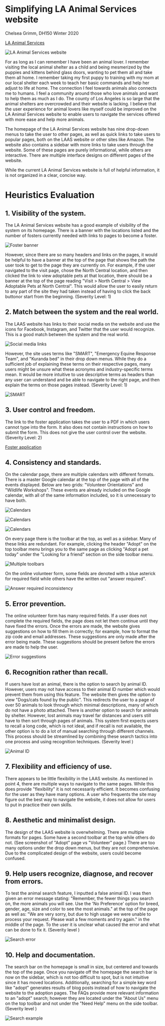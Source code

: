 # Simplifying LA Animal Services website
Chelsea Grimm, DH150 Winter 2020

[LA Animal Services](http://www.laanimalservices.com)

![LA Animal Services website](1.png)

For as long as I can remember I have been an animal lover. I remember visiting the local animal shelter as a child and being mesmerized by the puppies and kittens behind glass doors, wanting to pet them all and take them all home. I remember taking my first puppy to training with my mom at our local shelter each week to teach her basic commands and help her adjust to life at home. The connection I feel towards animals also connects me to humans. I feel a community around those who love animals and want to help them as much as I do. The county of Los Angeles is so large that the animal shelters are overcrowded and their website is lacking. I believe that the user experience for animal lovers like myself could be improved on the LA Animal Services website to enable users to navigate the services offered with more ease and help more animals. 

The homepage of the LA Animal Services website has nine drop-down menus to take the user to other pages, as well as quick links to take users to popular pages, both on the LAAS website or other sites like Amazon. The website also contains a sidebar with more links to take users through the website. Some of these pages are purely informational, while others are interactive. There are multiple interface designs on different pages of the website. 

While the current LA Animal Services website is full of helpful information, it is not organized in a clear, concise way. 

# Heuristics Evaluation

## 1. Visibility of the system.

The LA Animal Services website has a good example of visibility of the system on its homepage. There is a banner with the locations listed and the number of fosters currently needed with links to pages to become a foster. 

![Foster banner](1.good.png)

However, since there are so many headers and links on the pages, it would be helpful to have a banner at the top of the page that shows the path the user took to get to the page they are currently on. For example, if the user navigated to the visit page, chose the North Central location, and then clicked the link to view adoptable pets at that location, there should be a banner at the top of the page reading "Visit > North Central > View Adoptable Pets at North Central". This would allow the user to easily return to any part of the site they had taken instead of having to click the back buttonor start from the beginning. (Severity Level: 1)

## 2. Match between the system and the real world.

The LAAS website has links to their social media on the website and use the icons for Facebook, Instagram, and Twitter that the user would recognize. This is a good match between the system and the real world.

![Social media links](2.1.png)

However, the site uses terms like "SMART", "Emergency Equine Response Team", and "Kuranda bed" in their drop down menus. While they do a sufficient job of explaining these terms on their respective pages, many users might be unsure what these acronyms and industry-specific terms mean. It would be more intuitive to use descriptive terms as headers than any user can understand and be able to navigate to the right page, and then explain the terms on those pages instead. (Severity Level: 1)

![SMART](2.2.png)

## 3. User control and freedom.

The link to the foster application takes the user to a PDF in which users cannot type into the form. It also does not contain instructions on how to submit the form. This does not give the user control over the website. (Severity Level: 2)

[Foster application](http://www.laanimalservices.com/wp-content/uploads/2019/06/foster-application.pdf)

## 4. Consistency and standards.

On the calendar page, there are multiple calendars with different formats. There is a master Google calendar at the top of the page with all of the events displayed. Below are two grids: "Volunteer Orientations" and "Wildlife Workshops". These events are already included on the Google calendar, with all of the same information included, so it is unnecessary to have both.

![Calendars](4.0.png)

![Calendars](4.1.png)

![Calendars](4.2.png)

On every page there is the toolbar at the top, as well as a sidebar. Many of these links are redundant. For example, clicking the header "Adopt" on the top toolbar menu brings you to the same page as clicking "Adopt a pet today" under the "Looking for a friend" section on the side toolbar menu. 

![Multiple toolbars](4.4.png)

On the online volunteer form, some fields are denoted with a blue asterick for required field while others have the written out "answer required".

![Answer required inconsistency](4.3.png)

## 5. Error prevention.

The online volunteer form has many required fields. If a user does not complete the required fields, the page does not let them continue until they have fixed the errors. Once the errors are made, the website gives suggestions on how to fill them in correctly; for example, how to format the zip code and email addresses. These suggestions are only made after the error being made. These suggestions should be present before the errors are made to help the user.

![Error suggestions](5.error.png)

## 6. Recognition rather than recall.

If users have lost an animal, there is the option to search by animal ID. However, users may not have access to their animal ID number which would prevent them from using this feature. The website then gives the option to view "Dogs/cats found by the public". This redirects the user to a page of over 50 animals to look through which minimal descriptions, many of which do not have a photo attached. There is another option to search for animals by shelter. However, lost animals may travel far distances and users still have to then sort through pages of animals. This system first expects users to recall a long code, which is not ideal, and if recall is not available, the other option is to do a lot of manual searching through different channels. This process should be streamlined by combining these search tactics into one process and using recognition techniques. (Severity level )

![Animal ID](6.png)

## 7. Flexibility and efficiency of use.

There appears to be little flexibility in the LAAS website. As mentioned in point 4, there are multiple ways to navigate to the same pages. While this does provide "flexibility" it is not necessarily efficient. It becomes confusing for the user as they have many options. A user who frequents the site may figure out the best way to navigate the website, it does not allow for users to put in practice their own skills.

## 8. Aesthetic and minimalist design.

The design of the LAAS website is overwhelming. There are multiple formats for pages. Some have a second toolbar at the top while others do not. (See screenshot of "Adopt" page vs "Volunteer" page.) There are too many options under the drop down menus, but they are not comprehensive. Due to the complicated design of the website, users could become confused. 

## 9. Help users recognize, diagnose, and recover from errors.

To test the animal search feature, I inputted a false animal ID. I was then given an error message stating: "Remember, the fewer things you search on, the more animals you will see. Use the 'No Preference' option for breed, gender, age, size and color to see the most animals." at the top of the page as well as: "We are very sorry, but due to high usage we were unable to process your request. Please wait a few moments and try again." in the middle of the page. To the user it is unclear what caused the error and what can be done to fix it. (Severity level )

![Search error](9.png)

## 10. Help and documentation.

The search bar on the homepage is small in size, but centered and towards the top of the page. Once you navigate off the homepage the search bar is now on the sidebar, which is not too difficult to spot, but is not intuitive since it has moved locations. Additionally, searching for a simple key word like "adopt" generates results of blog posts instead of how to navigate the website to the adoption pages. The FAQs provide more relevant information to an "adopt" search; however they are located under the "About Us" menu on the top toolbar and not under the "Need Help" menu on the side toolbar. (Severity level )

![Search example](10.png)
